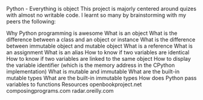Python - Everything is object
This project is majorly centered around  quizes with almost no writable code. I learnt so many  by brainstorming with my peers the following:

Why Python programming is awesome
What is an object
What is the difference between a class and an object or instance
What is the difference between immutable object and mutable object
What is a reference
What is an assignment
What is an alias
How to know if two variables are identical
How to know if two variables are linked to the same object
How to display the variable identifier (which is the memory address in the CPython implementation)
What is mutable and immutable
What are the built-in mutable types
What are the built-in immutable types
How does Python pass variables to functions
Resources
openbookproject.net
composingprograms.com
radar.oreilly.com
